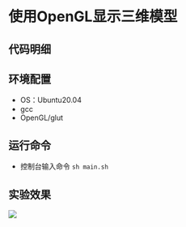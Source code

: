 # 使用OpenGL显示三维模型

## 代码明细

## 环境配置

- OS：Ubuntu20.04
- gcc
- OpenGL/glut

## 运行命令

- 控制台输入命令 `sh main.sh`

## 实验效果
![](Exam2-basic.png)

